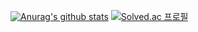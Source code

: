 [![Anurag's github stats](https://github-readme-stats.vercel.app/api?username=he2so0)](https://github.com/anuraghazra/github-readme-stats)
[![Solved.ac 프로필](http://mazassumnida.wtf/api/v2/generate_badge?boj=heesoo9913)](https://solved.ac/dlgksdyd1151)
<!--
